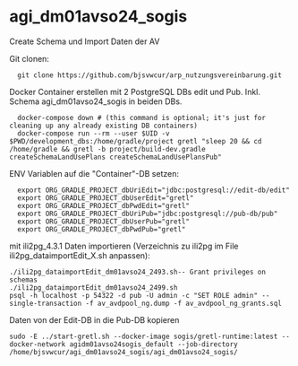 # agi_dm01avso24_sogis 
Create Schema und Import Daten der AV

Git clonen:
```
  git clone https://github.com/bjsvwcur/arp_nutzungsvereinbarung.git
```

Docker Container erstellen mit 2 PostgreSQL DBs edit und Pub. Inkl. Schema agi_dm01avso24_sogis in beiden DBs.

```
  docker-compose down # (this command is optional; it's just for cleaning up any already existing DB containers)
  docker-compose run --rm --user $UID -v $PWD/development_dbs:/home/gradle/project gretl "sleep 20 && cd /home/gradle && gretl -b project/build-dev.gradle createSchemaLandUsePlans createSchemaLandUsePlansPub"
```

ENV Variablen auf die "Container"-DB setzen:
```
  export ORG_GRADLE_PROJECT_dbUriEdit="jdbc:postgresql://edit-db/edit"
  export ORG_GRADLE_PROJECT_dbUserEdit="gretl"
  export ORG_GRADLE_PROJECT_dbPwdEdit="gretl"
  export ORG_GRADLE_PROJECT_dbUriPub="jdbc:postgresql://pub-db/pub"
  export ORG_GRADLE_PROJECT_dbUserPub="gretl"
  export ORG_GRADLE_PROJECT_dbPwdPub="gretl"

```

mit ili2pg_4.3.1 Daten importieren (Verzeichnis zu ili2pg im File ili2pg_dataimportEdit_X.sh anpassen):
```
./ili2pg_dataimportEdit_dm01avso24_2493.sh-- Grant privileges on schemas
./ili2pg_dataimportEdit_dm01avso24_2499.sh
psql -h localhost -p 54322 -d pub -U admin -c "SET ROLE admin" --single-transaction -f av_avdpool_ng.dump -f av_avdpool_ng_grants.sql
```

Daten von der Edit-DB in die Pub-DB kopieren
```
sudo -E ../start-gretl.sh --docker-image sogis/gretl-runtime:latest --docker-network agidm01avso24sogis_default --job-directory /home/bjsvwcur/agi_dm01avso24_sogis/agi_dm01avso24_sogis/
  ```
